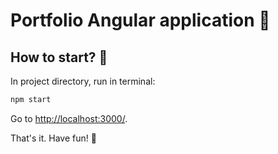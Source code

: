 # Portfolio Angular application 📔

## How to start? 🤔

In project directory, run in terminal:

```js
npm start
```

Go to <http://localhost:3000/>.

That's it. Have fun! 🎉
